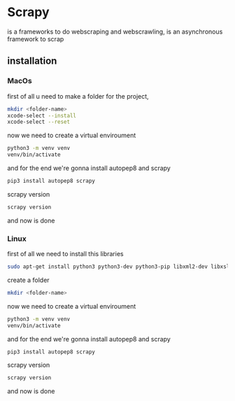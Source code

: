 # Scrapy

is a frameworks to do webscraping and webscrawling, is an asynchronous framework to scrap

## installation
### MacOs

first of all u need to make a folder for the project, 

```bash
mkdir <folder-name>
xcode-select --install
xcode-select --reset
```

now we need to create a virtual enviroument

```bash
python3 -m venv venv
venv/bin/activate
```

and for the end we're gonna install autopep8 and scrapy
```bash
pip3 install autopep8 scrapy
```

scrapy version

```bash
scrapy version
```

and now is done

### Linux

first of all we need to install this libraries

```bash
sudo apt-get install python3 python3-dev python3-pip libxml2-dev libxslt1-dev zlib1g-dev libffi-dev libssl-dev
```
create a folder

```bash
mkdir <folder-name>
```

now we need to create a virtual enviroument

```bash
python3 -m venv venv
venv/bin/activate
```

and for the end we're gonna install autopep8 and scrapy
```bash
pip3 install autopep8 scrapy
```

scrapy version
```bash
scrapy version
```

and now is done